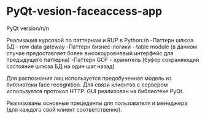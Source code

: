 # PyQt-vesion-faceaccess-app
PyQt version/n/n

Реализация курсовой по паттернам и RUP в Python:/n
-Паттерн шлюза БД - row data gateway
-Паттерн бизнес-логики - table module 
(в данном случае предоставляет более высокоуровневый интерфейс для предыдущего паттерна)
-Паттерн GOF - хранитель (буфер сохраняющий состояние шлюза БД на один шаг назад)

Для распознания лиц используется предобученная модель из библиотеки face recognition.
Для связи клиентов с сервером используется протокол HTTP.
GUI реализован на библиотеке PyQt.

Реализованы основные прецеденты для пользователя и менеджера (для каждого свой клиент соответственно).

